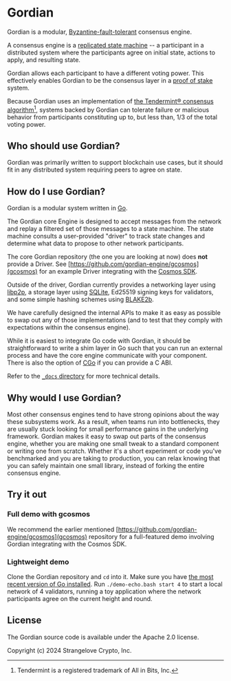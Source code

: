 # Gordian

Gordian is a modular, [Byzantine-fault-tolerant](https://en.wikipedia.org/wiki/Byzantine_fault) consensus engine.

A consensus engine is a [replicated state machine](https://en.wikipedia.org/wiki/State_machine_replication) --
a participant in a distributed system where the participants agree on initial state, actions to apply, and resulting state.

Gordian allows each participant to have a different voting power.
This effectively enables Gordian to be the consensus layer in a [proof of stake](https://en.wikipedia.org/wiki/Proof_of_stake) system.

Because Gordian uses an implementation of [the Tendermint® consensus algorithm](https://arxiv.org/abs/1807.04938)[^1],
systems backed by Gordian can tolerate failure or malicious behavior from participants constituting
up to, but less than, 1/3 of the total voting power.

## Who should use Gordian?

Gordian was primarily written to support blockchain use cases,
but it should fit in any distributed system requiring peers to agree on state.

## How do I use Gordian?

Gordian is a modular system written in [Go](https://go.dev/).

The Gordian core Engine is designed to accept messages from the network
and replay a filtered set of those messages to a state machine.
The state machine consults a user-provided "driver" to track state changes
and determine what data to propose to other network participants.

The core Gordian repository (the one you are looking at now) does **not** provide a Driver.
See [https://github.com/gordian-engine/gcosmos](gcosmos) for an example Driver integrating with the [Cosmos SDK](https://github.com/cosmos/cosmos-sdk).

Outside of the driver, Gordian currently provides a networking layer using [libp2p](https://libp2p.io/),
a storage layer using [SQLite](https://www.sqlite.org/),
Ed25519 signing keys for validators,
and some simple hashing schemes using [BLAKE2b](https://www.blake2.net/).

We have carefully designed the internal APIs to make it as easy as possible to swap out any of those implementations
(and to test that they comply with expectations within the consensus engine).

While it is easiest to integrate Go code with Gordian,
it should be straightforward to write a shim layer in Go such that
you can run an external process and have the core engine communicate with your component.
There is also the option of [CGo](https://pkg.go.dev/cmd/cgo) if you can provide a C ABI.

Refer to the [`_docs` directory](/_docs) for more technical details.

## Why would I use Gordian?

Most other consensus engines tend to have strong opinions about the way these subsystems work.
As a result, when teams run into bottlenecks, they are usually stuck looking for small performance gains
in the underlying framework.
Gordian makes it easy to swap out parts of the consensus engine,
whether you are making one small tweak to a standard component or writing one from scratch.
Whether it's a short experiment or code you've benchmarked and you are taking to production,
you can relax knowing that you can safely maintain one small library,
instead of forking the entire consensus engine.

## Try it out

### Full demo with gcosmos

We recommend the earlier mentioned [https://github.com/gordian-engine/gcosmos](gcosmos) repository
for a full-featured demo involving Gordian integrating with the Cosmos SDK.

### Lightweight demo

Clone the Gordian repository and `cd` into it.
Make sure you have [the most recent version of Go installed](https://go.dev/dl/).
Run `./demo-echo.bash start 4` to start a local network of 4 validators,
running a toy application where the network participants agree on the current height and round.

## License

The Gordian source code is available under the Apache 2.0 license.

Copyright (c) 2024 Strangelove Crypto, Inc.

[^1]: Tendermint is a registered trademark of All in Bits, Inc.
